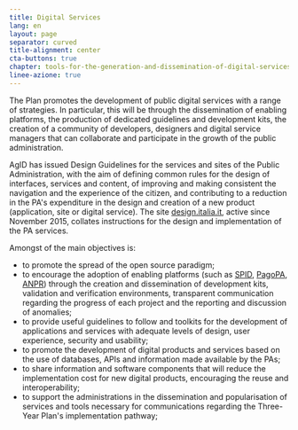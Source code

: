 ```yaml
---
title: Digital Services
lang: en
layout: page
separator: curved
title-alignment: center
cta-buttons: true
chapter: tools-for-the-generation-and-dissemination-of-digital-services
linee-azione: true
---
```

The Plan promotes the development of public digital services with a range of strategies. In particular, this will be through the dissemination of enabling platforms, the production of dedicated guidelines and development kits, the creation of a community of developers, designers and digital service managers that can collaborate and participate in the growth of the public administration.

AgID has issued Design Guidelines for the services and sites of the Public Administration, with the aim of defining common rules for the design of interfaces, services and content, of improving and making consistent the navigation and the experience of the citizen, and contributing to a reduction in the PA&#39;s expenditure in the design and creation of a new product (application, site or digital service). The site [design.italia.it](http://design.italia.it), active since November 2015, collates instructions for the design and implementation of the PA services.

Amongst of the main objectives is:

- to promote the spread of the open source paradigm;
- to encourage the adoption of enabling platforms (such as [SPID](http://www.spid.gov.it), [PagoPA](http://www.agid.gov.it/agenda-digitale/pubblica-amministrazione/pagamenti-elettronici), [ANPR](http://www.agid.gov.it/agenda-digitale/pubblica-amministrazione/anagrafe-nazionale-anpr)) through the creation and dissemination of development kits, validation and verification environments, transparent communication regarding the progress of each project and the reporting and discussion of anomalies;
- to provide useful guidelines to follow and toolkits for the development of applications and services with adequate levels of design, user experience, security and usability;
- to promote the development of digital products and services based on the use of databases, APIs and information made available by the PAs;
- to share information and software components that will reduce the implementation cost for new digital products, encouraging the reuse and interoperability;
- to support the administrations in the dissemination and popularisation of services and tools necessary for communications regarding the Three-Year Plan&#39;s implementation pathway;
